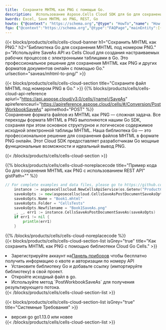 ```yaml
---
title:  Сохраните MHTML как PNG с помощью Go.
description:  Использование Aspose.Cells Cloud SDK для Go для сохранения файла формата MHTML как файла формата PNG.
kwords: Excel, Save MHTML as PNG, REST, Go
howto: {"@context": "https://schema.org","@type": "HowTo","name": "How to save MHTML as PNG using the Cells Cloud Go library.","description": "How to save MHTML as PNG using the Cells Cloud Go library.","image": {"@type": "ImageObject"},"url": "/go/saveas/mhtml-to-png/","step": [{ "@type": "HowToStep","name": "How to save MHTML as PNG using the Cells Cloud Go library. step 1", "image": {"@type": "ImageObject",},"url": "/go/saveas/mhtml-to-png/","text": "Register an account at <a href='https://dashboard.aspose.cloud/'>Dashboard</a> to get free API quota & authorization details",},{ "@type": "HowToStep","name": "How to save MHTML as PNG using the Cells Cloud Go library. step 1", "image": {"@type": "ImageObject",},"url": "/go/saveas/mhtml-to-png/","text": "Install Go library and add the reference (import the library) to your project.",},{ "@type": "HowToStep","name": "How to save MHTML as PNG using the Cells Cloud Go library. step 1", "image": {"@type": "ImageObject",},"url": "/go/saveas/mhtml-to-png/","text": "Open the source file in go.",},{ "@type": "HowToStep","name": "How to save MHTML as PNG using the Cells Cloud Go library. step 1", "image": {"@type": "ImageObject",},"url": "/go/saveas/mhtml-to-png/","text": "Use the `PostWorkbookSaveAs` method to retrieve the resulting stream.",}, ],"supply": {"@type": "HowToSupply","name": "document"},"tool": [{"@type": "HowToTool","name": "Goland, Visual Studio Code, Eclipse"},{"@type": "HowToTool","name": "Aspose Cells"}],"totalTime": "PT6M"}
fqa: {"@context":"https://schema.org","@type":"FAQPage","mainEntity":[{"@type":"Question","name":"Why save file as other formats file in C# using REST API?","acceptedAnswer":{"@type":"Answer","text":"Documents are encoded in many ways, and some files may be incompatible with the software you use. To open and read such files, just save them as appropriate file formats.<br/><ol><li>Install .NET SDK and add the reference (import the library) to your project.</li><li>Open the source file in C# using REST API.</li><li>Call the PostWorkbookSaveAsRequest() method, passing an output filename with required extension.</li><li>Get the result of save as a separate file.</li></ol>"}},{"@type":"Question","name":"What file formats can I save as with your C# library?","acceptedAnswer":{"@type":"Answer","text":"We support a variety of file formats for conversion using .NET library, including XLSX, Excel, xls , PDF, CSV, HTML, Markdown, XML, PNG, JPG, TIFF, Json, TXT and many more."}},{"@type":"Question","name":"What is the maximum allowed file size for conversion using this .NET library?","acceptedAnswer":{"@type":"Answer","text":"There are no file size limits for format conversions using .NET library."}}]}
---
```

{{< blocks/products/cells/cells-cloud-banner h1="Сохранить MHTML как PNG." h2="Библиотека Go для сохранения MHTML под номером PNG." p="Используйте SaveAs API из Cells Cloud для создания настраиваемых рабочих процессов с электронными таблицами в Go. Это профессиональное решение для сохранения MHTML как PNG и других форматов документов онлайн с помощью Go." urlsection="saveas/mhtml-to-png/" >}}

{{< blocks/products/cells/cells-cloud-section title="Сохраните файл MHTML под номером PNG в Go." >}}
{{% blocks/products/cells/cells-cloud-api-reference apiurl="https://api.aspose.cloud/v3.0/cells/{name}/SaveAs" apireferenceurl="https://apireference.aspose.cloud/cells/#/Conversion/PostWorkbookSaveAs" apimethod="POST" %}}
<br/>
Сохранение формата файлов из MHTML как PNG — сложная задача. Все переходы формата MHTML в PNG выполняются нашим Go SDK, сохраняя при этом основное структурное и логическое содержимое исходной электронной таблицы MHTML. Наша библиотека Go — это профессиональное решение для сохранения файлов MHTML в формате PNG онлайн. Этот Cloud SDK предоставляет разработчикам Go мощные функциональные возможности и идеальный вывод PNG.

{{< /blocks/products/cells/cells-cloud-section >}}

{{% blocks/products/cells/cells-cloud-noreplacecode title="Пример кода Go для сохранения MHTML как PNG с использованием REST API" gistPath="" %}}
  
```go
// For complete examples and data files, please go to https://github.com/aspose-cells-cloud/aspose-cells-cloud-go/
    instance := asposecellscloud.NewCellsApiService(os.Getenv("ProductClientId"), os.Getenv("ProductClientSecret"))
    saveAsOpts := new(asposecellscloud.CellsSaveAsPostDocumentSaveAsOpts)
    saveAsOpts.Name = "Book1.mhtml"
    saveAsOpts.Folder = "CellsTests"
    saveAsOpts.Newfilename = "Book1SaveAs.png"
    _, _, err1 := instance.CellsSaveAsPostDocumentSaveAs(saveAsOpts)
    if err1 != nil {
	    println(err1)
    }
```
  
{{% /blocks/products/cells/cells-cloud-noreplacecode %}}
<br/>
{{< blocks/products/cells/cells-cloud-section-list isGrey="true" title="Как сохранить MHTML как PNG с помощью библиотеки Cloud Go Cells." >}}
<li> Зарегистрируйте аккаунт на<a href="https://dashboard.aspose.cloud/">Панель приборов</a> чтобы бесплатно получить информацию о квоте и авторизации по номеру API</li>
<li>Установите библиотеку Go и добавьте ссылку (импортируйте библиотеку) в свой проект.</li>
<li>Откройте исходный файл в go.</li>
<li>Используйте метод `PostWorkbookSaveAs` для получения результирующего потока.</li>
{{< /blocks/products/cells/cells-cloud-section-list >}}

{{< blocks/products/cells/cells-cloud-section-list isGrey="true" title="Системные Требования" >}}
<li>версия go go1.13.0 или новее</li>
{{< /blocks/products/cells/cells-cloud-section-list >}}
